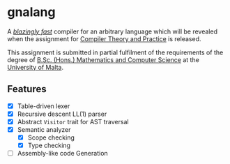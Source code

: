 # gnalang

A [*blazingly fast*](https://www.rust-lang.org/) compiler for an arbitrary
language which will be revealed when the assignment for [Compiler Theory and
Practice](https://www.um.edu.mt/courses/studyunit/CPS2000) is released.

This assignment is submitted in partial fulfilment of the requirements of the
degree of [B.Sc. (Hons.) Mathematics and Computer
Science](https://www.um.edu.mt/courses/overview/ubschcgcmat-2024-5-o/) at the
[University of Malta](https://um.edu.mt/).

## Features

- [x] Table-driven lexer
- [x] Recursive descent LL(1) parser
- [x] Abstract `Visitor` trait for AST traversal
- [x] Semantic analyzer
  - [x] Scope checking
  - [x] Type checking
- [ ] Assembly-like code Generation
